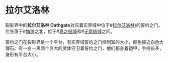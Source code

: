 # 拉尔艾洛林
裂影界中的**拉尔艾洛林 Oathgate**对应着实界域中位于#[拉尔艾洛林](locations/rall-elorim))的誓约之门。它坐落于#[悔海](locations/sea-of-regret)之北，位于#[真之结域](locations/nexus-of-truth)和#[无常结域](locations/nexus-of-transition)之间。

誓约之门在裂影界是一个平台，有实界域誓约之门控制室的大小，颜色接近白色大理石。有一白一黑两个巨大的灵体守卫着誓约之门，他们都身着铠甲，手持长矛，身形有平台大小。